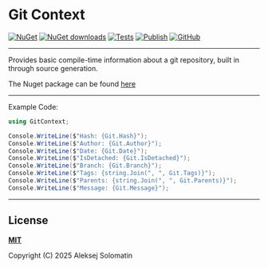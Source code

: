 [test-icon]:            https://github.com/ASolomatin/GitContext/actions/workflows/tests.yml/badge.svg?branch=main
[test-url]:             https://github.com/ASolomatin/GitContext/actions/workflows/tests.yml

[packaging-icon]:       https://github.com/ASolomatin/GitContext/actions/workflows/publish.yml/badge.svg
[packaging-url]:        https://github.com/ASolomatin/GitContext/actions/workflows/publish.yml

[license-icon]:         https://img.shields.io/github/license/ASolomatin/GitContext
[license-url]:          https://github.com/ASolomatin/GitContext/blob/master/LICENSE

[nuget-icon]:           https://img.shields.io/nuget/v/GitContext.svg
[nuget-url]:            https://www.nuget.org/packages/GitContext

[nuget-downloads-icon]: https://img.shields.io/nuget/dt/GitContext.svg
[nuget-downloads-url]:  https://www.nuget.org/stats/packages/GitContext?groupby=Version

# Git Context

[![NuGet][nuget-icon]][nuget-url]
[![NuGet downloads][nuget-downloads-icon]][nuget-downloads-url]
[![Tests][test-icon]][test-url]
[![Publish][packaging-icon]][packaging-url]
[![GitHub][license-icon]][license-url]

----------------------------------------

Provides basic compile-time information about a git repository, built in through source generation.

The Nuget package can be found [here](https://www.nuget.org/packages/GitContext)

----------------------------------------

Example Code:
```csharp
using GitContext;

Console.WriteLine($"Hash: {Git.Hash}");
Console.WriteLine($"Author: {Git.Author}");
Console.WriteLine($"Date: {Git.Date}");
Console.WriteLine($"IsDetached: {Git.IsDetached}");
Console.WriteLine($"Branch: {Git.Branch}");
Console.WriteLine($"Tags: {string.Join(", ", Git.Tags)}");
Console.WriteLine($"Parents: {string.Join(", ", Git.Parents)}");
Console.WriteLine($"Message: {Git.Message}");
```

----------------------------------------

## License

**[MIT][license-url]**

Copyright (C) 2025 Aleksej Solomatin
